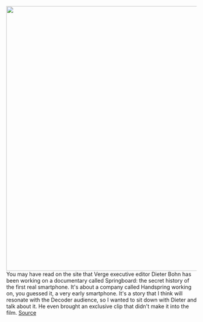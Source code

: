 <img src='https://cdn.vox-cdn.com/thumbor/Ht1swmnFl25xDzDZRU36SnKAnf0=/0x0:3840x2160/1200x675/filters:focal(1613x773:2227x1387)/cdn.vox-cdn.com/uploads/chorus_image/image/70092620/Springboard_Thumb.0.jpg' width='700px' /><br/>
You may have read on the site that Verge executive editor Dieter Bohn has been working on a documentary called Springboard: the secret history of the first real smartphone. It's about a company called Handspring working on, you guessed it, a very early smartphone. It's a story that I think will resonate with the Decoder audience, so I wanted to sit down with Dieter and talk about it. He even brought an exclusive clip that didn't make it into the film.
<a href='https://www.theverge.com/22762088/handspring-documentary-smartphone-iphone-android-appletv-roku-firetv-decoder-podcast'> Source <a/>
